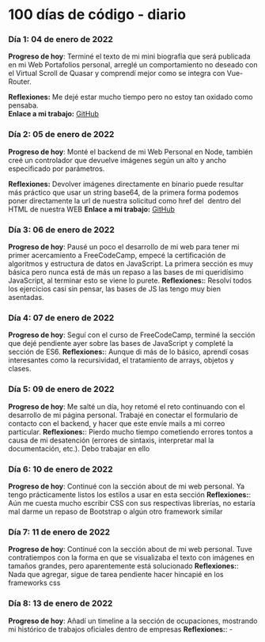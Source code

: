 # 100 días de código - diario

### Día 1: 04 de enero de 2022

**Progreso de hoy**: Terminé el texto de mi mini biografía que será publicada en mi Web Portafolios personal, arreglé un comportamiento no deseado con el Virtual Scroll de Quasar y comprendí mejor como se integra con Vue-Router.

**Reflexiones:**  Me dejé estar mucho tiempo pero no estoy tan oxidado como pensaba.  
**Enlace a mi trabajo:** [GitHub](https://github.com/enzod98/EnzoDure-Remastered/tree/developer)


### Día 2: 05 de enero de 2022

**Progreso de hoy**: Monté el backend de mi Web Personal en Node, también creé un controlador que devuelve imágenes según un alto y ancho especificado por parámetros.

**Reflexiones:**  Devolver imágenes directamente en binario puede resultar más práctico que usar un string base64, de la primera forma podemos poner directamente la url de nuestra solicitud como href del <img> dentro del HTML de nuestra WEB
**Enlace a mi trabajo:** [GitHub](https://github.com/enzod98/EnzoDure-Remastered/tree/developer)

### Día 3: 06 de enero de 2022

**Progreso de hoy**: Pausé un poco el desarrollo de mi web para tener mi primer acercamiento a FreeCodeCamp, empecé la certificación de algoritmos y estructura de datos en JavaScript. La primera sección es muy básica pero nunca está de más un repaso a las bases de mi queridísimo JavaScript, al terminar esto se viene lo purete.
**Reflexiones:**: Resolví todos los ejercicios casi sin pensar, las bases de JS las tengo muy bien asentadas.

### Día 4: 07 de enero de 2022

**Progreso de hoy**: Seguí con el curso de FreeCodeCamp, terminé la sección que dejé pendiente ayer sobre las bases de JavaScript y completé la sección de ES6.
**Reflexiones:**: Aunque di más de lo básico, aprendí cosas interesantes como la recursividad, el tratamiento de arrays, objetos y clases.


### Día 5: 09 de enero de 2022

**Progreso de hoy**: Me salté un día, hoy retomé el reto continuando con el desarrollo de mi página personal. Trabajé en conectar el formulario de contacto con el backend, y hacer que este envíe mails a mi correo particular.
**Reflexiones:**: Pierdo mucho tiempo cometiendo errores tontos a causa de mi desatención (errores de sintaxis, interpretar mal la documentación, etc.). Debo trabajar en ello

### Día 6: 10 de enero de 2022

**Progreso de hoy**: Continué con la sección about de mi web personal. Ya tengo prácticamente listos los estilos a usar en esta sección
**Reflexiones:**: Aún me cuesta mucho escribir CSS con sus respectivas librerías, no estaría mal darme un repaso de Bootstrap o algún otro framework similar

### Día 7: 11 de enero de 2022

**Progreso de hoy**: Continué con la sección about de mi web personal. Tuve contratiempos con la forma en que se visualizaba el texto con imágenes en tamaños grandes, pero aparentemente está solucionado
**Reflexiones:**: Nada que agregar, sigue de tarea pendiente hacer hincapié en los frameworks css

### Día 8: 13 de enero de 2022

**Progreso de hoy**: Añadí un timeline a la sección de ocupaciones, mostrando mi histórico de trabajos oficiales dentro de empresas
**Reflexiones:**: -
